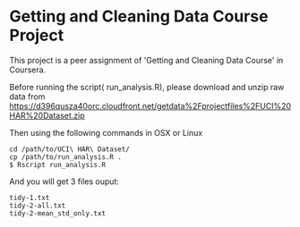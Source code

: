 Getting and Cleaning Data Course Project
===================================

This project is a peer assignment of 'Getting and Cleaning Data Course' in Coursera. 

Before running the script( run_analysis.R), please download and unzip raw data from https://d396qusza40orc.cloudfront.net/getdata%2Fprojectfiles%2FUCI%20HAR%20Dataset.zip 

Then using the following commands in OSX or Linux  

```
cd /path/to/UCI\ HAR\ Dataset/
cp /path/to/run_analysis.R .
$ Rscript run_analysis.R
```

And you will get 3 files ouput:
```
tidy-1.txt
tidy-2-all.txt
tidy-2-mean_std_only.txt
```
